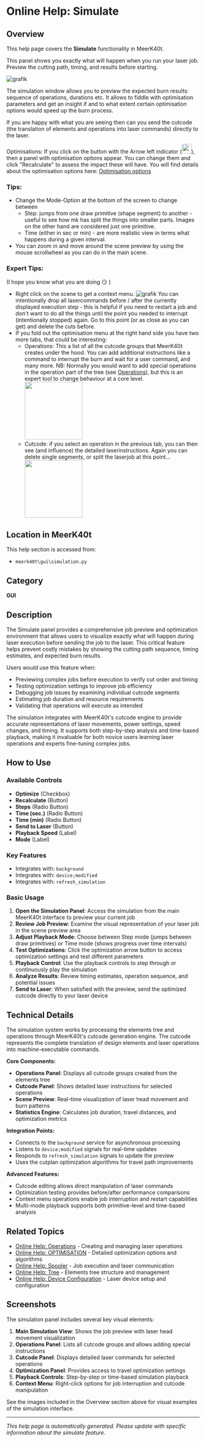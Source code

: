# Online Help: Simulate

## Overview

This help page covers the **Simulate** functionality in MeerK40t.

This panel shows you exactly what will happen when you run your laser job. Preview the cutting path, timing, and results before starting.

![grafik](https://github.com/meerk40t/meerk40t/assets/2670784/3324df5a-3910-4f94-a54f-2aaae9e82881)

The simulation window allows you to preview the expected burn results: sequence of operations, durations etc.
It allows to fiddle with optimisation parameters and get an insight if and to what extent certain optimisation options would speed up the burn process.

If you are happy with what you are seeing then can you send the cutcode (the translation of elements and operations into laser commands) directly to the laser.

Optimisations: If you click on the button with the Arrow left indicator (<img src="https://github.com/meerk40t/meerk40t/assets/2670784/7da3759d-a85e-4d0d-8b3f-d62c27a24fa6" width="25">), then a panel with optimisation options appear. You can change them and click "Recalculate" to assess the impact these will have. You will find details about the optimisation options here: [Optimisation options](Online-Help-optimisation)

### Tips:
- Change the Mode-Option at the bottom of the screen to change between
  - Step: jumps from one draw primitive (shape segment) to another - useful to see how mk has split the things into smaller parts. Images on the other hand are considered just one primitive.
  - Time (either in sec or min) - are more realistic view in terms what happens during a given interval.
- You can zoom in and move around the scene preview by using the mouse scrollwheel as you can do in the main scene.

### Expert Tips:
(I hope you know what you are doing :smirk: )
- Right click on the scene to get a context menu.
![grafik](https://github.com/meerk40t/meerk40t/assets/2670784/e5070d2c-9bbf-4574-8619-8df0f306c348)
You can intentionally drop all lasercommands before / after the currently displayed execution step - this is helpful if you need to restart a job and don't want to do all the things until the point you needed to interrupt (intentionally stopped) again. Go to this point (or as close as you can get) and delete the cuts before.
- If you fold out the optimisation menu at the right hand side you have two more tabs, that could be interesting:
   - Operations: This a list of all the cutcode groups that MeerK40t creates under the hood. You can add additional instructions like a command to interrupt the burn and wait for a user command, and many more.
NB: Normally you would want to add special operations in the operation part of the tree (see [Operations](Online-Help-operations)), but this is an expert tool to change behaviour at a core level. <img src="https://github.com/meerk40t/meerk40t/assets/2670784/c17848e6-e6cb-4da9-be16-127fc6780d52" width="150">
   - Cutcode: if you select an operation in the previous tab, you can then see (and influence) the detailed laserinstructions. Again you can delete single segments, or split the laserjob at this point... <img src="https://github.com/meerk40t/meerk40t/assets/2670784/396f8312-2c34-4379-a529-027dcbfae750" width="150">

## Location in MeerK40t

This help section is accessed from:
- `meerk40t\gui\simulation.py`

## Category

**GUI**

## Description

The Simulate panel provides a comprehensive job preview and optimization environment that allows users to visualize exactly what will happen during laser execution before sending the job to the laser. This critical feature helps prevent costly mistakes by showing the cutting path sequence, timing estimates, and expected burn results.

Users would use this feature when:
- Previewing complex jobs before execution to verify cut order and timing
- Testing optimization settings to improve job efficiency
- Debugging job issues by examining individual cutcode segments
- Estimating job duration and resource requirements
- Validating that operations will execute as intended

The simulation integrates with MeerK40t's cutcode engine to provide accurate representations of laser movements, power settings, speed changes, and timing. It supports both step-by-step analysis and time-based playback, making it invaluable for both novice users learning laser operations and experts fine-tuning complex jobs.

## How to Use

### Available Controls

- **Optimize** (Checkbox)
- **Recalculate** (Button)
- **Steps** (Radio Button)
- **Time (sec.)** (Radio Button)
- **Time (min)** (Radio Button)
- **Send to Laser** (Button)
- **Playback Speed** (Label)
- **Mode** (Label)

### Key Features

- Integrates with: `background`
- Integrates with: `device;modified`
- Integrates with: `refresh_simulation`

### Basic Usage

1. **Open the Simulation Panel**: Access the simulation from the main MeerK40t interface to preview your current job
2. **Review Job Preview**: Examine the visual representation of your laser job in the scene preview area
3. **Adjust Playback Mode**: Choose between Step mode (jumps between draw primitives) or Time mode (shows progress over time intervals)
4. **Test Optimizations**: Click the optimization arrow button to access optimization settings and test different parameters
5. **Playback Control**: Use the playback controls to step through or continuously play the simulation
6. **Analyze Results**: Review timing estimates, operation sequence, and potential issues
7. **Send to Laser**: When satisfied with the preview, send the optimized cutcode directly to your laser device

## Technical Details

The simulation system works by processing the elements tree and operations through MeerK40t's cutcode generation engine. The cutcode represents the complete translation of design elements and laser operations into machine-executable commands.

**Core Components:**

- **Operations Panel**: Displays all cutcode groups created from the elements tree
- **Cutcode Panel**: Shows detailed laser instructions for selected operations
- **Scene Preview**: Real-time visualization of laser head movement and burn patterns
- **Statistics Engine**: Calculates job duration, travel distances, and optimization metrics

**Integration Points:**

- Connects to the `background` service for asynchronous processing
- Listens to `device;modified` signals for real-time updates
- Responds to `refresh_simulation` signals to update the preview
- Uses the cutplan optimization algorithms for travel path improvements

**Advanced Features:**

- Cutcode editing allows direct manipulation of laser commands
- Optimization testing provides before/after performance comparisons
- Context menu operations enable job interruption and restart capabilities
- Multi-mode playback supports both primitive-level and time-based analysis

## Related Topics

- [Online Help: Operations](Online-Help-operations) - Creating and managing laser operations
- [Online Help: OPTIMISATION](Online-Help-optimisation) - Detailed optimization options and algorithms
- [Online Help: Spooler](Online-Help-spooler) - Job execution and laser communication
- [Online Help: Tree](Online-Help-tree) - Elements tree structure and management
- [Online Help: Device Configuration](Online-Help-deviceconfiguration) - Laser device setup and configuration

## Screenshots

The simulation panel includes several key visual elements:

1. **Main Simulation View**: Shows the job preview with laser head movement visualization
2. **Operations Panel**: Lists all cutcode groups and allows adding special instructions
3. **Cutcode Panel**: Displays detailed laser commands for selected operations
4. **Optimization Panel**: Provides access to travel optimization settings
5. **Playback Controls**: Step-by-step or time-based simulation playback
6. **Context Menu**: Right-click options for job interruption and cutcode manipulation

See the images included in the Overview section above for visual examples of the simulation interface.

---

*This help page is automatically generated. Please update with specific information about the simulate feature.*
